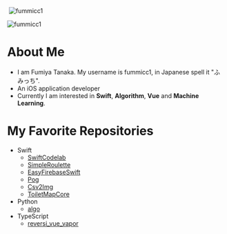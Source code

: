 <p>&nbsp;<img align="center" src="https://github-readme-stats.vercel.app/api?username=fummicc1&show_icons=true&locale=en" alt="fummicc1" /></p>

<p><img align="center" src="https://github-readme-streak-stats.herokuapp.com/?user=fummicc1&" alt="fummicc1" /></p>

# About Me

- I am Fumiya Tanaka. My username is fummicc1, in Japanese spell it "ふみっち".
- An iOS application developer
- Currently I am interested in **Swift**, **Algorithm**, **Vue** and **Machine Learning**.


# My Favorite Repositories

- Swift
   - [SwiftCodelab](https://github.com/fummicc1/SwiftCodelab)
   - [SimpleRoulette](https://github.com/fummicc1/SimpleRoulette)
   - [EasyFirebaseSwift](https://github.com/fummicc1/EasyFirebaseSwift)
   - [Pog](https://github.com/fummicc1/Pog)
   - [Csv2Img](https://github.com/fummicc1/csv2img)
   - [ToiletMapCore](https://github.com/fummicc1/ToiletMapCore)
- Python
    - [algo](https://github.com/fummicc1/algo-practices)
- TypeScript
    - [reversi_vue_vapor](https://github.com/fummicc1/reversi_vue_vapor) 

